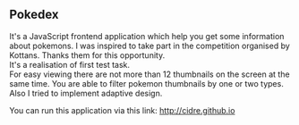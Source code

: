 <h2>Pokedex</h2>
It's a JavaScript frontend application which help you get some information about pokemons. 
I was inspired to take part in the competition organised by Kottans. Thanks them for this opportunity.<br> 
It's a realisation of first test task.<br>
For easy viewing there are not more than 12 thumbnails on the screen at the same time.
You are able to filter pokemon thumbnails by one or two types. Also I tried to implement
аdaptive design.

You can run this application via this link: http://cidre.github.io
